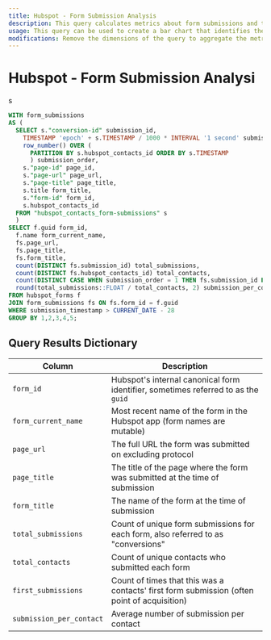 ```yaml
---
title: Hubspot - Form Submission Analysis
description: This query calculates metrics about form submissions and the context of the form submissions. This data is pulled from the [Hubspot API into Panoply](https://panoply.io/docs/data-sources/hubspot/).
usage: This query can be used to create a bar chart that identifies the most commonly submitted Hubspot forms. Further modification could allow you to analyze the form submission over time, or the sequence of form submissions for each contact.
modifications: Remove the dimensions of the query to aggregate the metrics at a higher level. For instance, if one form can be submitted on multiple pages, removing the `page_url` and `page_title` dimensions would provide _form-level_ metrics only. Modify the `submission_timestamp` comparison in the `WHERE` clause to change the time frame of the analysis.
---
```


# Hubspot - Form Submission Analysi
s
```sql
WITH form_submissions
AS (
  SELECT s."conversion-id" submission_id,
    TIMESTAMP 'epoch' + s.TIMESTAMP / 1000 * INTERVAL '1 second' submission_timestamp,
    row_number() OVER (
      PARTITION BY s.hubspot_contacts_id ORDER BY s.TIMESTAMP
      ) submission_order,
    s."page-id" page_id,
    s."page-url" page_url,
    s."page-title" page_title,
    s.title form_title,
    s."form-id" form_id,
    s.hubspot_contacts_id
  FROM "hubspot_contacts_form-submissions" s
  )
SELECT f.guid form_id,
  f.name form_current_name,
  fs.page_url,
  fs.page_title,
  fs.form_title,
  count(DISTINCT fs.submission_id) total_submissions,
  count(DISTINCT fs.hubspot_contacts_id) total_contacts,
  count(DISTINCT CASE WHEN submission_order = 1 THEN fs.submission_id END) first_submissions,
  round(total_submissions::FLOAT / total_contacts, 2) submission_per_contact
FROM hubspot_forms f
JOIN form_submissions fs ON fs.form_id = f.guid
WHERE submission_timestamp > CURRENT_DATE - 28
GROUP BY 1,2,3,4,5;
```

## Query Results Dictionary
Column | Description
---|---
`form_id`| Hubspot's internal canonical form identifier, sometimes referred to as the `guid`
`form_current_name`| Most recent name of the form in the Hubspot app (form names are mutable)
`page_url`| The full URL the form was submitted on excluding protocol
`page_title`| The title of the page where the form was submitted at the time of submission
`form_title`| The name of the form at the time of submission
`total_submissions`| Count of unique form submissions for each form, also referred to as "conversions"
`total_contacts`| Count of unique contacts who submitted each form
`first_submissions`| Count of times that this was a contacts' first form submission (often point of acquisition)
`submission_per_contact`| Average number of submission per contact
